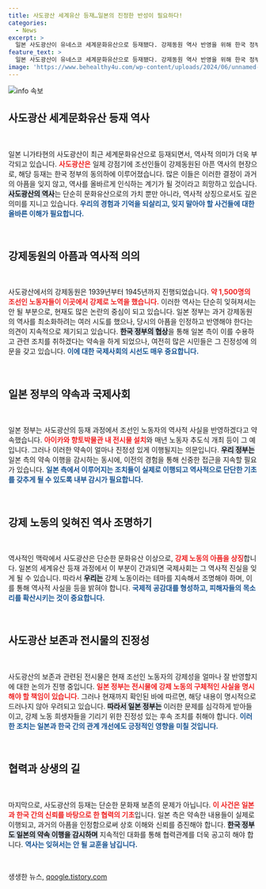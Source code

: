 ```yaml
---
title: 사도광산 세계유산 등재…일본의 진정한 반성이 필요하다!
categories:
  - News
excerpt: >
  일본 사도광산이 유네스코 세계문화유산으로 등재됐다. 강제동원 역사 반영을 위해 한국 정부가 동의했지만, 일본의 진정성에 의문이 제기된다. 강제노역 희생자를 기리는 실질적 조치가 필요한 상황이다.
feature_text: >
  일본 사도광산이 유네스코 세계문화유산으로 등재됐다. 강제동원 역사 반영을 위해 한국 정부가 동의했지만, 일본의 진정성에 의문이 제기된다. 강제노역 희생자를 기리는 실질적 조치가 필요한 상황이다.
image: 'https://www.behealthy4u.com/wp-content/uploads/2024/06/unnamed-file.png'
---
```


<p><img src="https://www.behealthy4u.com/wp-content/uploads/2024/06/unnamed-file.png" alt="info 속보" /></p>

<h2 data-ke-size="size26">사도광산 세계문화유산 등재 역사</h2>

<p data-ke-size="size16">&nbsp;</p>

<p>일본 니가타현의 사도광산이 최근 세계문화유산으로 등재되면서, 역사적 의미가 더욱 부각되고 있습니다. <b><span style="color: #ee2323;">사도광산은</span></b> 일제 강점기에 조선인들이 강제동원된 아픈 역사의 현장으로, 해당 등재는 한국 정부의 동의하에 이루어졌습니다. 많은 이들은 이러한 결정이 과거의 아픔을 잊지 않고, 역사를 올바르게 인식하는 계기가 될 것이라고 희망하고 있습니다. <b><span style="background-color: #21538527;">사도광산의 역사</span></b>는 단순히 문화유산으로의 가치 뿐만 아니라, 역사적 상징으로서도 깊은 의미를 지니고 있습니다. <b><span style="color: #1a5490;">우리의 경험과 기억을 되살리고, 잊지 말아야 할 사건들에 대한 올바른 이해가 필요합니다.</span></b></p>

<p data-ke-size="size16">&nbsp;</p>

<h2 data-ke-size="size26">강제동원의 아픔과 역사적 의의</h2>

<p data-ke-size="size16">&nbsp;</p>

<p>사도광산에서의 강제동원은 1939년부터 1945년까지 진행되었습니다. <b><span style="color: #ee2323;">약 1,500명의 조선인 노동자들이 이곳에서 강제로 노역을 했습니다.</span></b> 이러한 역사는 단순히 잊혀져서는 안 될 부분으로, 현재도 많은 논란의 중심이 되고 있습니다. 일본 정부는 과거 강제동원의 역사를 최소화하려는 여러 시도를 했으나, 당시의 아픔을 인정하고 반영해야 한다는 의견이 지속적으로 제기되고 있습니다. <b><span style="background-color: #21538527;">한국 정부의 협상</span></b>을 통해 일본 측이 이를 수용하고 관련 조치를 취하겠다는 약속을 하게 되었으나, 여전히 많은 시민들은 그 진정성에 의문을 갖고 있습니다. <b><span style="color: #1a5490;">이에 대한 국제사회의 시선도 매우 중요합니다.</span></b></p>

<p data-ke-size="size16">&nbsp;</p>

<h2 data-ke-size="size26">일본 정부의 약속과 국제사회</h2>

<p data-ke-size="size16">&nbsp;</p>

<p>일본 정부는 사도광산의 등재 과정에서 조선인 노동자의 역사적 사실을 반영하겠다고 약속했습니다. <b><span style="color: #ee2323;">아이카와 향토박물관 내 전시물 설치</span></b>와 매년 노동자 추도식 개최 등이 그 예입니다. 그러나 이러한 약속이 얼마나 진정성 있게 이행될지는 의문입니다. <b><span style="background-color: #21538527;">우리 정부는</span></b> 일본 측의 약속 이행을 감시하는 동시에, 이전의 경험을 통해 신중한 접근을 지속할 필요가 있습니다. <b><span style="color: #1a5490;">일본 측에서 이루어지는 조치들이 실제로 이행되고 역사적으로 단단한 기초를 갖추게 될 수 있도록 내부 감시가 필요합니다.</span></b></p>

<p data-ke-size="size16">&nbsp;</p>

<h2 data-ke-size="size26">강제 노동의 잊혀진 역사 조명하기</h2>

<p data-ke-size="size16">&nbsp;</p>

<p>역사적인 맥락에서 사도광산은 단순한 문화유산 이상으로, <b><span style="color: #ee2323;">강제 노동의 아픔을 상징</span></b>합니다. 일본의 세계유산 등재 과정에서 이 부분이 간과되면 국제사회는 그 역사적 진실을 잊게 될 수 있습니다. 따라서 <b><span style="background-color: #21538527;">우리는</span></b> 강제 노동이라는 테마를 지속해서 조명해야 하며, 이를 통해 역사적 사실을 등을 밝혀야 합니다. <b><span style="color: #1a5490;">국제적 공감대를 형성하고, 피해자들의 목소리를 확산시키는 것이 중요합니다.</span></b></p>

<p data-ke-size="size16">&nbsp;</p>

<h2 data-ke-size="size26">사도광산 보존과 전시물의 진정성</h2>

<p data-ke-size="size16">&nbsp;</p>

<p>사도광산의 보존과 관련된 전시물은 현재 조선인 노동자의 강제성을 얼마나 잘 반영할지에 대한 논의가 진행 중입니다. <b><span style="color: #ee2323;">일본 정부는 전시물에 강제 노동의 구체적인 사실을 명시해야 할 책임이 있습니다.</span></b> 그러나 현재까지 확인된 바에 따르면, 해당 내용이 명시적으로 드러나지 않아 우려되고 있습니다. <b><span style="background-color: #21538527;">따라서 일본 정부는</span></b> 이러한 문제를 심각하게 받아들이고, 강제 노동 희생자들을 기리기 위한 진정성 있는 후속 조치를 취해야 합니다. <b><span style="color: #1a5490;">이러한 조치는 일본과 한국 간의 관계 개선에도 긍정적인 영향을 미칠 것입니다.</span></b></p>

<p data-ke-size="size16">&nbsp;</p>

<h2 data-ke-size="size26">협력과 상생의 길</h2>

<p data-ke-size="size16">&nbsp;</p>

<p>마지막으로, 사도광산의 등재는 단순한 문화재 보존의 문제가 아닙니다. <b><span style="color: #ee2323;">이 사건은 일본과 한국 간의 신뢰를 바탕으로 한 협력의 기초</span></b>입니다. 일본 측은 약속한 내용들이 실제로 이행되고, 과거의 아픔을 인정함으로써 상호 이해와 신뢰를 증진해야 합니다. <b><span style="background-color: #21538527;">한국 정부도 일본의 약속 이행을 감시하며</span></b> 지속적인 대화를 통해 협력관계를 더욱 공고히 해야 합니다. <b><span style="color: #1a5490;">역사는 잊혀서는 안 될 교훈을 남깁니다.</span></b></p>

<p data-ke-size="size16">&nbsp;</p>
생생한 뉴스, <a href="https://qoogle.tistory.com" rel="dofollow">qoogle.tistory.com</a>


